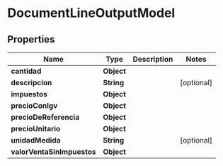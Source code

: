 # DocumentLineOutputModel

## Properties
Name | Type | Description | Notes
------------ | ------------- | ------------- | -------------
**cantidad** | **Object** |  | 
**descripcion** | **String** |  |  [optional]
**impuestos** | **Object** |  | 
**precioConIgv** | **Object** |  | 
**precioDeReferencia** | **Object** |  | 
**precioUnitario** | **Object** |  | 
**unidadMedida** | **String** |  |  [optional]
**valorVentaSinImpuestos** | **Object** |  | 

